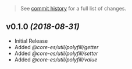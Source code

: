 > See [commit history](https://github.com/futagoza/core-es/commits/master/packages/util) for a full list of changes.

<a name="0.1.0"></a>
## v0.1.0 _(2018-08-31)_

* Initial Release
* Added *@core-es/util/polyfill/getter*
* Added *@core-es/util/polyfill/setter*
* Added *@core-es/util/polyfill/value*
